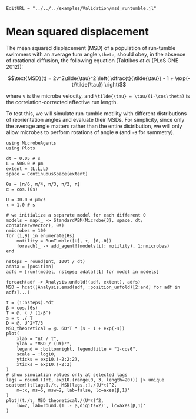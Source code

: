 ```@meta
EditURL = "../../../examples/Validation/msd_runtumble.jl"
```

# Mean squared displacement

The mean squared displacement (MSD) of a population of run-tumble swimmers
with an average turn angle ``\theta``, should obey, in the absence of
rotational diffusion, the following equation (Taktikos *et al* (PLoS ONE 2012)):
```math
\text{MSD}(t) = 2v^2\tilde{\tau}^2
\left( \dfrac{t}{\tilde{\tau}} - 1 + \exp(-t/\tilde{\tau}) \right)
```
where ``v`` is the microbe velocity, and ``\tilde{\tau} = \tau/(1-\cos\theta)``
is the correlation-corrected effective run length.

To test this, we will simulate run-tumble motility with different distributions
of reorientation angles and evaluate their MSDs.
For simplicity, since only the average angle matters rather than the entire
distribution, we will only allow microbes to perform rotations of angle `θ`
(and `-θ` for symmetry).

````@example msd_runtumble
using MicrobeAgents
using Plots

dt = 0.05 # s
L = 500.0 # μm
extent = (L,L,L)
space = ContinuousSpace(extent)

θs = [π/6, π/4, π/3, π/2, π]
α = cos.(θs)

U = 30.0 # μm/s
τ = 1.0 # s

# we initialize a separate model for each different θ
models = map(_ -> StandardABM(Microbe{3}, space, dt; container=Vector), θs)
nmicrobes = 100
for (i,θ) in enumerate(θs)
    motility = RunTumble([U], τ, [θ,-θ])
    foreach(_ -> add_agent!(models[i]; motility), 1:nmicrobes)
end

nsteps = round(Int, 100τ / dt)
adata = [position]
adfs = [run!(model, nsteps; adata)[1] for model in models]

foreach(adf -> Analysis.unfold!(adf, extent), adfs)
MSD = hcat([Analysis.emsd(adf, :position_unfold)[2:end] for adf in adfs]...)

t = (1:nsteps).*dt
β = cos.(θs)
T = @. τ / (1-β')
s = t ./ T
D = @. U^2*T/3
MSD_theoretical = @. 6D*T * (s - 1 + exp(-s))
plot(
    xlab = "Δt / τ",
    ylab = "MSD / (Uτ)²",
    legend = :bottomright, legendtitle = "1-cosθ",
    scale = :log10,
    yticks = exp10.(-2:2:2),
    xticks = exp10.(-2:2)
)
# show simulation values only at selected lags
lags = round.(Int, exp10.(range(0, 3, length=20))) |> unique
scatter!(t[lags]./τ, MSD[lags,:]./(U*τ)^2,
    m=:x, ms=6, msw=2, lab=false, lc=axes(β,1)'
)
plot!(t./τ, MSD_theoretical./(U*τ)^2,
    lw=2, lab=round.(1 .- β,digits=2)', lc=axes(β,1)'
)
````

